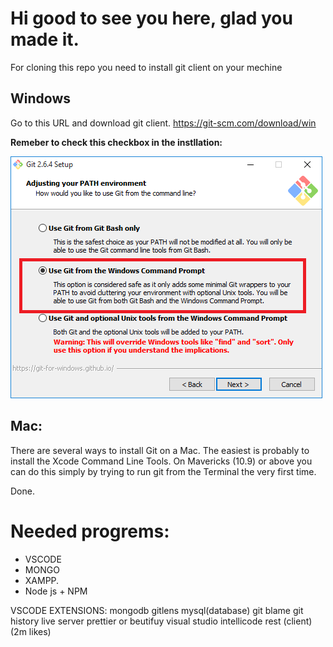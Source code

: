 # Hi good to see you here, glad you made it.

For cloning this repo you need to install git client on your mechine

## Windows
Go to this URL and download git client.
https://git-scm.com/download/win

**Remeber to check this checkbox in the instllation:**

![Alt text](/images/6KElW.png?raw=true "Git checkbox")

## Mac:
There are several ways to install Git on a Mac. The easiest is probably to install the Xcode Command Line Tools. On Mavericks (10.9) or above you can do this simply by trying to run git from the Terminal the very first time.

Done.

# Needed progrems: 
- VSCODE 
- MONGO
- XAMPP.
- Node js + NPM

VSCODE EXTENSIONS:
mongodb
gitlens 
mysql(database)
git blame
git history
live server
prettier or beutifuy
visual studio intellicode
rest (client)(2m likes)

